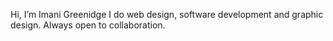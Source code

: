 Hi, I’m Imani Greenidge I do web design, software development and graphic design. Always open to collaboration.

<!---
ijgreenidge/ijgreenidge is a ✨ special ✨ repository because its `README.md` (this file) appears on your GitHub profile.
You can click the Preview link to take a look at your changes.
--->
